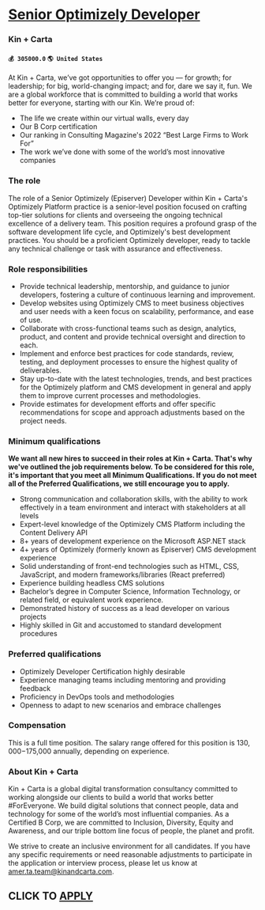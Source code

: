 # [Senior Optimizely Developer](https://www.remotewlb.com/apply/senior-optimizely-developer)  
### Kin + Carta  
#### `💰 305000.0` `🌎 United States`  

At Kin + Carta, we’ve got opportunities to offer you — for growth; for leadership; for big, world-changing impact; and for, dare we say it, fun. We are a global workforce that is committed to building a world that works better for everyone, starting with our Kin. We’re proud of:

  * The life we create within our virtual walls, every day
  * Our B Corp certification
  * Our ranking in Consulting Magazine's 2022 “Best Large Firms to Work For”
  * The work we’ve done with some of the world’s most innovative companies 

### The role

The role of a Senior Optimizely (Episerver) Developer within Kin + Carta's Optimizely Platform practice is a senior-level position focused on crafting top-tier solutions for clients and overseeing the ongoing technical excellence of a delivery team. This position requires a profound grasp of the software development life cycle, and Optimizely's best development practices. You should be a proficient Optimizely developer, ready to tackle any technical challenge or task with assurance and effectiveness.

### Role responsibilities

  * Provide technical leadership, mentorship, and guidance to junior developers, fostering a culture of continuous learning and improvement.
  * Develop websites using Optimizely CMS to meet business objectives and user needs with a keen focus on scalability, performance, and ease of use.
  * Collaborate with cross-functional teams such as design, analytics, product, and content and provide technical oversight and direction to each.
  * Implement and enforce best practices for code standards, review, testing, and deployment processes to ensure the highest quality of deliverables.
  * Stay up-to-date with the latest technologies, trends, and best practices for the Optimizely platform and CMS development in general and apply them to improve current processes and methodologies.
  * Provide estimates for development efforts and offer specific recommendations for scope and approach adjustments based on the project needs.

### Minimum qualifications

 **We want all new hires to succeed in their roles at Kin + Carta. That's why we've outlined the job requirements below. To be considered for this role, it's important that you meet all Minimum Qualifications. If you do not meet all of the Preferred Qualifications, we still encourage you to apply.**

  * Strong communication and collaboration skills, with the ability to work effectively in a team environment and interact with stakeholders at all levels
  * Expert-level knowledge of the Optimizely CMS Platform including the Content Delivery API
  * 8+ years of development experience on the Microsoft ASP.NET stack
  * 4+ years of Optimizely (formerly known as Episerver) CMS development experience
  * Solid understanding of front-end technologies such as HTML, CSS, JavaScript, and modern frameworks/libraries (React preferred)
  * Experience building headless CMS solutions
  * Bachelor’s degree in Computer Science, Information Technology, or related field, or equivalent work experience.
  * Demonstrated history of success as a lead developer on various projects
  * Highly skilled in Git and accustomed to standard development procedures

### Preferred qualifications

  * Optimizely Developer Certification highly desirable
  * Experience managing teams including mentoring and providing feedback
  * Proficiency in DevOps tools and methodologies
  * Openness to adapt to new scenarios and embrace challenges

### Compensation

This is a full time position. The salary range offered for this position is $130,000-$175,000 annually, depending on experience.

### About Kin + Carta

Kin + Carta is a global digital transformation consultancy committed to working alongside our clients to build a world that works better #ForEveryone. We build digital solutions that connect people, data and technology for some of the world’s most influential companies. As a Certified B Corp, we are committed to Inclusion, Diversity, Equity and Awareness, and our triple bottom line focus of people, the planet and profit.

We strive to create an inclusive environment for all candidates. If you have any specific requirements or need reasonable adjustments to participate in the application or interview process, please let us know at amer.ta.team@kinandcarta.com.

  
## CLICK TO [APPLY](https://www.remotewlb.com/apply/senior-optimizely-developer)

